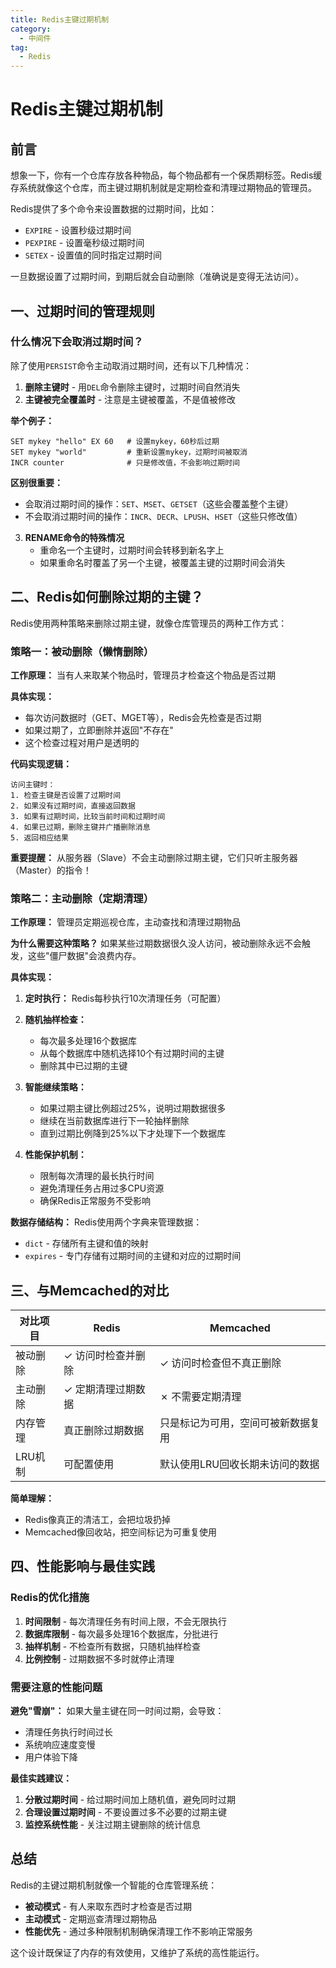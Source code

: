 ```yaml
---
title: Redis主键过期机制
category:
  - 中间件
tag:
  - Redis
---
```


# Redis主键过期机制

## 前言

想象一下，你有一个仓库存放各种物品，每个物品都有一个保质期标签。Redis缓存系统就像这个仓库，而主键过期机制就是定期检查和清理过期物品的管理员。

Redis提供了多个命令来设置数据的过期时间，比如：
- `EXPIRE` - 设置秒级过期时间
- `PEXPIRE` - 设置毫秒级过期时间  
- `SETEX` - 设置值的同时指定过期时间

一旦数据设置了过期时间，到期后就会自动删除（准确说是变得无法访问）。

## 一、过期时间的管理规则

### 什么情况下会取消过期时间？

除了使用`PERSIST`命令主动取消过期时间，还有以下几种情况：

1. **删除主键时** - 用`DEL`命令删除主键时，过期时间自然消失
2. **主键被完全覆盖时** - 注意是主键被覆盖，不是值被修改

**举个例子：**
```redis
SET mykey "hello" EX 60   # 设置mykey，60秒后过期
SET mykey "world"         # 重新设置mykey，过期时间被取消
INCR counter              # 只是修改值，不会影响过期时间
```

**区别很重要：**
- 会取消过期时间的操作：`SET`、`MSET`、`GETSET`（这些会覆盖整个主键）
- 不会取消过期时间的操作：`INCR`、`DECR`、`LPUSH`、`HSET`（这些只修改值）

3. **RENAME命令的特殊情况**
   - 重命名一个主键时，过期时间会转移到新名字上
   - 如果重命名时覆盖了另一个主键，被覆盖主键的过期时间会消失

## 二、Redis如何删除过期的主键？

Redis使用两种策略来删除过期主键，就像仓库管理员的两种工作方式：

### 策略一：被动删除（懒惰删除）

**工作原理：** 当有人来取某个物品时，管理员才检查这个物品是否过期

**具体实现：**
- 每次访问数据时（GET、MGET等），Redis会先检查是否过期
- 如果过期了，立即删除并返回"不存在"
- 这个检查过程对用户是透明的

**代码实现逻辑：**
```
访问主键时：
1. 检查主键是否设置了过期时间
2. 如果没有过期时间，直接返回数据
3. 如果有过期时间，比较当前时间和过期时间
4. 如果已过期，删除主键并广播删除消息
5. 返回相应结果
```

**重要提醒：** 从服务器（Slave）不会主动删除过期主键，它们只听主服务器（Master）的指令！

### 策略二：主动删除（定期清理）

**工作原理：** 管理员定期巡视仓库，主动查找和清理过期物品

**为什么需要这种策略？**
如果某些过期数据很久没人访问，被动删除永远不会触发，这些"僵尸数据"会浪费内存。

**具体实现：**

1. **定时执行：** Redis每秒执行10次清理任务（可配置）

2. **随机抽样检查：**
   - 每次最多处理16个数据库
   - 从每个数据库中随机选择10个有过期时间的主键
   - 删除其中已过期的主键

3. **智能继续策略：**
   - 如果过期主键比例超过25%，说明过期数据很多
   - 继续在当前数据库进行下一轮抽样删除
   - 直到过期比例降到25%以下才处理下一个数据库

4. **性能保护机制：**
   - 限制每次清理的最长执行时间
   - 避免清理任务占用过多CPU资源
   - 确保Redis正常服务不受影响

**数据存储结构：**
Redis使用两个字典来管理数据：
- `dict` - 存储所有主键和值的映射
- `expires` - 专门存储有过期时间的主键和对应的过期时间

## 三、与Memcached的对比

| 对比项目 | Redis | Memcached |
|---------|-------|-----------|
| 被动删除 | ✓ 访问时检查并删除 | ✓ 访问时检查但不真正删除 |
| 主动删除 | ✓ 定期清理过期数据 | ✗ 不需要定期清理 |
| 内存管理 | 真正删除过期数据 | 只是标记为可用，空间可被新数据复用 |
| LRU机制 | 可配置使用 | 默认使用LRU回收长期未访问的数据 |

**简单理解：**
- Redis像真正的清洁工，会把垃圾扔掉
- Memcached像回收站，把空间标记为可重复使用

## 四、性能影响与最佳实践

### Redis的优化措施

1. **时间限制** - 每次清理任务有时间上限，不会无限执行
2. **数据库限制** - 每次最多处理16个数据库，分批进行
3. **抽样机制** - 不检查所有数据，只随机抽样检查
4. **比例控制** - 过期数据不多时就停止清理

### 需要注意的性能问题

**避免"雪崩"：** 如果大量主键在同一时间过期，会导致：
- 清理任务执行时间过长
- 系统响应速度变慢
- 用户体验下降

**最佳实践建议：**
1. **分散过期时间** - 给过期时间加上随机值，避免同时过期
2. **合理设置过期时间** - 不要设置过多不必要的过期主键
3. **监控系统性能** - 关注过期主键删除的统计信息

## 总结

Redis的主键过期机制就像一个智能的仓库管理系统：
- **被动模式** - 有人来取东西时才检查是否过期
- **主动模式** - 定期巡查清理过期物品
- **性能优先** - 通过多种限制机制确保清理工作不影响正常服务

这个设计既保证了内存的有效使用，又维护了系统的高性能运行。